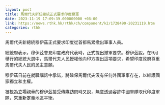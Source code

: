 ```yaml
---
layout: post
title: 馬爾代夫新任總統正式要求印度撤軍
date: 2023-11-19 17:09:39.000000000 +08:00
link: https://news.rthk.hk/rthk/ch/component/k2/1728490-20231119.htm
categories: rthk
---
```


馬爾代夫新總統穆伊茲正式要求印度從首都馬累撤出軍事人員。

總統府表示，穆伊茲會見印度政府代表時，正式提出撤軍要求。穆伊茲說，在9月舉行的總統大選中，馬爾代夫人民授權他向印方提出這項要求，希望印度政府尊重馬爾代夫人民的民主意願。

穆伊茲日前在就職講話中承諾，將確保馬爾代夫沒有任何外國軍事存在，以維護國家獨立和主權。

被視為立場親華的穆伊茲接受傳媒訪問時又說，無意透過容許中國軍隊取代印度軍隊，來重新定義地區平衡。
